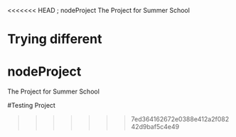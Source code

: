 <<<<<<< HEAD
; nodeProject
The Project for Summer School


Trying different
=======
# nodeProject
The Project for Summer School

#Testing Project
>>>>>>> 7ed364162672e0388e412a2f08242d9baf5c4e49
